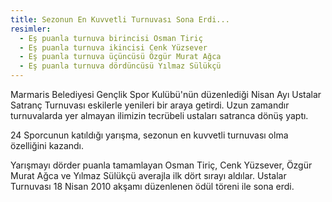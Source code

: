 ```yaml
---
title: Sezonun En Kuvvetli Turnuvası Sona Erdi...
resimler:
  - Eş puanla turnuva birincisi Osman Tiriç
  - Eş puanla turnuva ikincisi Cenk Yüzsever
  - Eş puanla turnuva üçüncüsü Özgür Murat Ağca
  - Eş puanla turnuva dördüncüsü Yılmaz Sülükçü
---
```


Marmaris Belediyesi Gençlik Spor Kulübü'nün düzenlediği Nisan Ayı Ustalar Satranç Turnuvası eskilerle yenileri bir araya getirdi. Uzun zamandır turnuvalarda yer almayan ilimizin tecrübeli ustaları satranca dönüş yaptı.

24 Sporcunun katıldığı yarışma, sezonun en kuvvetli turnuvası olma özelliğini kazandı.

Yarışmayı dörder puanla tamamlayan Osman Tiriç, Cenk Yüzsever, Özgür Murat Ağca ve Yılmaz Sülükçü averajla ilk dört sırayı aldılar.
Ustalar Turnuvası 18 Nisan 2010 akşamı düzenlenen ödül töreni ile sona erdi.
